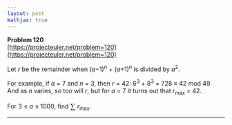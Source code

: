 ```yaml
---
layout: post
mathjax: true
---
```

**Problem 120**  
[https://projecteuler.net/problem=120](https://projecteuler.net/problem=120)


<p>Let <i>r</i> be the remainder when (<i>a</i>−1)<sup><i>n</i></sup> + (<i>a</i>+1)<sup><i>n</i></sup> is divided by <i>a</i><sup>2</sup>.</p>
<p>For example, if <i>a</i> = 7 and <i>n</i> = 3, then <i>r</i> = 42: 6<sup>3</sup> + 8<sup>3</sup> = 728 ≡ 42 mod 49. And as <i>n</i> varies, so too will <i>r</i>, but for <i>a</i> = 7 it turns out that <i>r</i><sub>max</sub> = 42.</p>
<p>For 3 ≤ <i>a</i> ≤ 1000, find <span style="font-family:'times new roman';font-size:13pt;">∑</span> <i>r</i><sub>max</sub>.</p>

---
